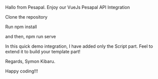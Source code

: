 Hallo from Pesapal. Enjoy our VueJs Pesapal API Integration

Clone the repository

Run npm install

and then, npm run serve

In this quick demo integration, I have added only the Script part. Feel to extend it to build your template part!

Regards,
Symon Kibaru.

Happy coding!!!